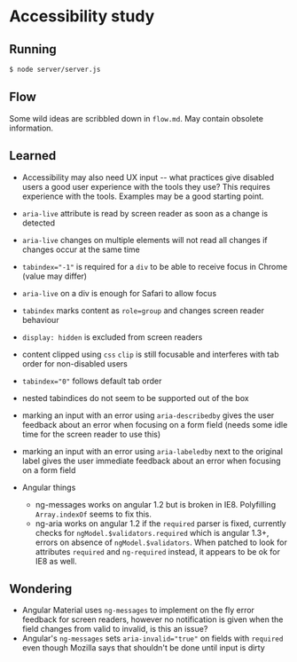 # Accessibility study

## Running

```bash
$ node server/server.js
```

## Flow

Some wild ideas are scribbled down in `flow.md`. May contain obsolete information.

## Learned

- Accessibility may also need UX input -- what practices give disabled users a good user experience with the tools they use? This requires experience with the tools. Examples may be a good starting point. 
- `aria-live` attribute is read by screen reader as soon as a change is detected
- `aria-live` changes on multiple elements will not read all changes if changes occur at the same time
- `tabindex="-1"` is required for a `div` to be able to receive focus in Chrome (value may differ)
- `aria-live` on a div is enough for Safari to allow focus
- `tabindex` marks content as `role=group` and changes screen reader behaviour
- `display: hidden` is excluded from screen readers
- content clipped using `css` `clip` is still focusable and interferes with tab order for non-disabled users
- `tabindex="0"` follows default tab order
- nested tabindices do not seem to be supported out of the box
- marking an input with an error using `aria-describedby` gives the user feedback about an error when focusing on a form field (needs some idle time for the screen reader to use this)
- marking an input with an error using `aria-labeledby` next to the original label gives the user immediate feedback about an error when focusing on a form field

- Angular things
    - ng-messages works on angular 1.2 but is broken in IE8. Polyfilling `Array.indexOf` seems to fix this.
    - ng-aria works on angular 1.2 if the `required` parser is fixed, currently checks for `ngModel.$validators.required` 
    which is angular 1.3+, errors on absence of `ngModel.$validators`. When patched to look for attributes `required` and `ng-required` instead, 
    it appears to be ok for IE8 as well.
    
## Wondering

- Angular Material uses `ng-messages` to implement on the fly error feedback for screen readers, however no notification is given when the field changes from valid to invalid, is this an issue?
- Angular's `ng-messages` sets `aria-invalid="true"` on fields with `required` even though Mozilla says that shouldn't be done
until input is dirty
